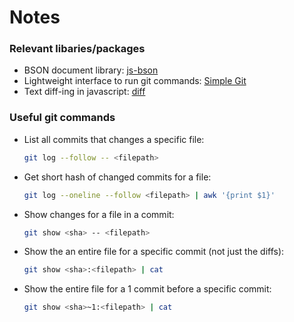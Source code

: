 # Notes

### Relevant libaries/packages
- BSON document library: [js-bson](https://www.npmjs.com/package/bson)
- Lightweight interface to run git commands: [Simple Git](https://www.npmjs.com/package/simple-git)
- Text diff-ing in javascript: [diff](https://www.npmjs.com/package/diff)

### Useful git commands
- List all commits that changes a specific file:
  ```bash
  git log --follow -- <filepath>
  ```
- Get short hash of changed commits for a file:
  ```bash
  git log --oneline --follow <filepath> | awk '{print $1}'
  ```
- Show changes for a file in a commit:
  ```bash
  git show <sha> -- <filepath>
  ```
- Show the an entire file for a specific commit (not just the diffs):
  ```bash
  git show <sha>:<filepath> | cat
  ```
- Show the entire file for a 1 commit before a specific commit:
  ```bash
  git show <sha>~1:<filepath> | cat
  ```
